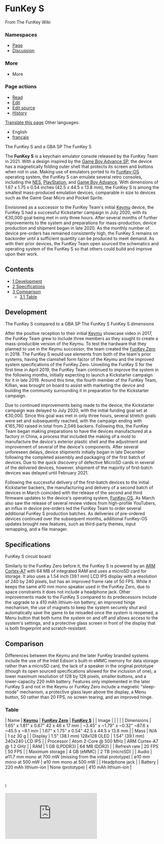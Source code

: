 # FunKey S

From The FunKey Wiki

### Namespaces

* [Page](/wiki/FunKey_S "View the content page [c]")
* [Discussion](/w/index.php?title=Talk:FunKey_S&action=edit&redlink=1 "Discussion about the content page (page does not exist) [t]")

### More

* More

### Page actions

* [Read](/wiki/FunKey_S)
* [Edit](/w/index.php?title=FunKey_S&veaction=edit "Edit this page [v]")
* [Edit source](/w/index.php?title=FunKey_S&action=edit "Edit this page [e]")
* [History](/w/index.php?title=FunKey_S&action=history "Past revisions of this page [h]")

[Translate this page](/w/index.php?title=Special:Translate&group=page-FunKey+S&action=page&filter= "Special:Translate") Other languages:

* English
* [français](/wiki/FunKey_S/fr "FunKey S (100% translated)")

The FunKey S and a GBA SP The FunKey S

The **FunKey S** is a keychain emulator console released by the FunKey Team in 2021. With a design inspired by the [Game Boy Advance SP](https://en.wikipedia.org/wiki/Game_Boy_Advance_SP "w:Game Boy Advance SP"), the device has a magnetically folding outer shell that protects its screen and buttons when not in use. Making use of emulators ported to its [FunKey-OS](/wiki/FunKey-OS "FunKey-OS") operating system, the FunKey S can emulate several retro consoles, including the [NES](https://en.wikipedia.org/wiki/Nintendo_Entertainment_System "w:Nintendo Entertainment System"), [PlayStation](https://en.wikipedia.org/wiki/PlayStation_(console) "w:PlayStation (console)"), and [Game Boy Advance](https://en.wikipedia.org/wiki/Game_Boy_Advance "w:Game Boy Advance"). With dimensions of 1.67 x 1.75 x 0.54 inches (42.5 x 44.5 x 13.8 mm), the FunKey S is among the smallest mass-produced emulation devices, comparable in size to devices such as the Game Gear Micro and Pocket Sprite.

Envisioned as a successor to the FunKey Team's initial [Keymu](/wiki/Keymu "Keymu") device, the FunKey S had a successful Kickstarter campaign in July 2020, with its €30,000 goal being met in only three hours. After several months of further improvements to the system and preparations for mass-production, device production and shipment began in late 2020. As the monthly number of device pre-orders has remained consistently high, the FunKey S remains on backorder until a sufficient quantity can be produced to meet demand. As with their prior devices, the FunKey Team open sourced the schematics and operating system of the FunKey S so that others could build and improve upon their work.

## Contents

* [1 Development](#development)
* [2 Specifications](#specifications)
* [3 Comparison](#comparison)
  - [3.1 Table](#table)

## Development

The FunKey S compared to a GBA SP The FunKey S FunKey S dimensions

After the positive reception to their initial [Keymu](/wiki/Keymu "Keymu") showcase video in 2017, the FunKey Team grew to include three members as they sought to create a mass-producible version of the Keymu. To test the hardware that they planned to use in the Keymu successor, the team created the [FunKey Zero](/wiki/FunKey_Zero "FunKey Zero") in 2018. The FunKey S would use elements from both of the team's prior systems, having the clamshell form factor of the Keymu and the improved system specifications of the FunKey Zero. Unveiling the FunKey S for the first time in April 2019, the FunKey Team continued to improve the system in the following months, initially expecting to launch a Kickstarter campaign for it in late 2019. Around this time, the fourth member of the FunKey Team, Killian, was brought on board to assist with marketing the device and building the community surrounding it in preparation for the Kickstarter campaign.

Due to continued improvements being made to the device, the Kickstarter campaign was delayed to July 2020, with the initial funding goal set at €30,000. Since this goal was met in only three hours, several stretch goals were set and subsequently reached, with the campaign ending with €165,760 raised in total from 2,046 backers. Following this, the FunKey Team began making preparations to have the devices manufactured at a factory in China, a process that included the making of a mold to manufacture the device's exterior plastic shell and the adjustment and improvement of several of the device's components. After several unforeseen delays, device shipments initially began in late December following the completed assembly and packaging of the first batch of devices. Due to the quick discovery of defective MicroSD cards in several of the delivered devices, however, shipment of the majority of first-batch devices was delayed until February 2021.

Following the successful delivery of the first-batch devices to the initial Kickstarter backers, the manufacturing and delivery of a second batch of devices in March coincided with the release of the second and third firmware updates to the device's operating system, [FunKey-OS](/wiki/FunKey-OS "FunKey-OS"). As March also saw the release of several review videos from high-profile YouTubers, an influx in device pre-orders led the FunKey Team to order several additional FunKey S production batches. As deliveries of pre-ordered devices continued over the subsequent months, additional FunKey-OS updates brought new features, such as third-party themes, input remapping, and a file manager.

## Specifications

FunKey S circuit board

Similarly to the FunKey Zero before it, the FunKey S is powered by an [ARM Cortex-A7](https://en.wikipedia.org/wiki/ARM_Cortex-A7 "w:ARM Cortex-A7") with 64 MB of integrated RAM and uses a microSD card for storage. It also uses a 1.54 inch (39.1 mm) LCD IPS display with a resolution of 240 by 240 pixels, but has an improved frame rate of 50 FPS. While it keeps the same ∅10 mm mono speaker used in the FunKey Zero, due to space constraints it does not include a headphone jack. Other improvements made to the FunKey S compared to its predecessors include the upgrade to a 410 mAh lithium-ion battery, an improved hinge mechanism, the use of magnets to keep the system securely shut and automatically save the game to be reloaded once the system is reopened, a Menu button that both turns the system on and off and allows access to the system's settings, and a protective glass screen in front of the display that is both fingerprint and scratch-resistant.

## Comparison

Differences between the Keymu and the later FunKey branded systems include the use of the Intel Edison's built-in eMMC memory for data storage rather than a microSD card, the lack of a speaker in the original prototype (though its open sourced specifications allowed for the inclusion of one), a lower maximum resolution of 128 by 128 pixels, smaller buttons, and a lower-capacity 220 mAh battery. Features only implemented in the later FunKey S and not in the Keymu or FunKey Zero include a magnetic "sleep-mode" mechanism, a protective glass layer above the display, a Menu button, 50 rather than 20 FPS, no screen tearing, and an improved hinge.

### Table

| Name | <u>**Keymu**</u> | <u>**FunKey Zero**</u> | <u>**FunKey S**</u> |
| Image |  |  |  |
| Dimensions | 1.65" x 1.81" x 0.67" 42 x 46 x 17 mm | ~3.45" x ~1.79" x ~0.32" ~87.6 x ~45.5 x ~8.1 mm | 1.67" x 1.75" x 0.54" 42.5 x 44.5 x 13.8 mm |
| Mass | N/A | 1 oz 30 g |
| Display | 1.5" (38.1 mm) 128x128 OLED | 1.54" (39.1 mm) 240x240 LCD IPS |
| Processor | Atom 2-Core @ 500 MHz | ARM Cortex-A7 @ 1.2 GHz |
| RAM | 1 GB (LPDDR3) | 64 MB (DDR2) |
| Refresh rate | 20 FPS | 50 FPS |
| Maximum storage | 4 GB (eMMC) | 2 TB (microSD) |
| Audio |  ∅11.7 mm mono at 700 mW (missing from the initial prototype) |  ∅10 mm mono at 500 mW |  ∅10 mm mono at 500 mW |
| Headphone jack |
| Battery | 220 mAh lithium-ion | None (prototype) | 410 mAh lithium-ion |

<br>

!



![](https://matomo.miraheze.org/matomo.php?idsite=6355&rec=1&action_name=FunKey_S)
